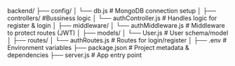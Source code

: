 backend/
├── config/
│   └── db.js                  # MongoDB connection setup
│
├── controllers/               #Bussiness logic
│   └── authController.js      # Handles logic for register & login
│
├── middleware/
│   └── authMiddleware.js      # Middleware to protect routes (JWT)
│
├── models/
│   └── User.js                # User schema/model
│
├── routes/
│   └── authRoutes.js          # Routes for login/register
│
├── .env                       # Environment variables
├── package.json               # Project metadata & dependencies
├── server.js                  # App entry point
